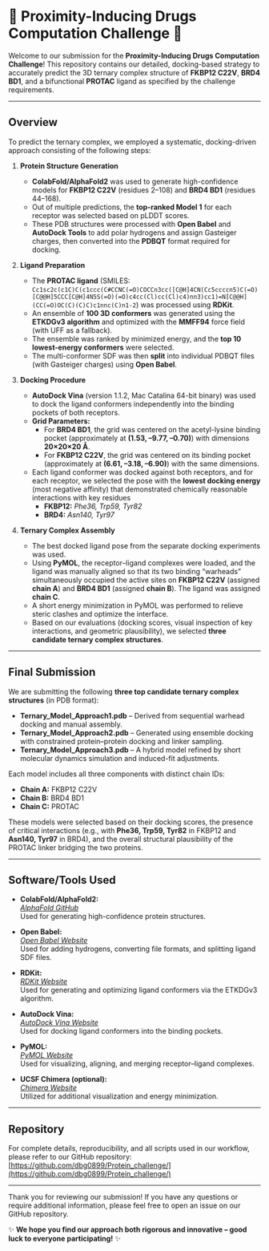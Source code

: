 # 🌟 Proximity-Inducing Drugs Computation Challenge 🌟

Welcome to our submission for the **Proximity-Inducing Drugs Computation Challenge**! This repository contains our detailed, docking-based strategy to accurately predict the 3D ternary complex structure of **FKBP12 C22V**, **BRD4 BD1**, and a bifunctional **PROTAC** ligand as specified by the challenge requirements.

---

## Overview

To predict the ternary complex, we employed a systematic, docking-driven approach consisting of the following steps:

1. **Protein Structure Generation**  
   - **ColabFold/AlphaFold2** was used to generate high-confidence models for **FKBP12 C22V** (residues 2–108) and **BRD4 BD1** (residues 44–168).  
   - Out of multiple predictions, the **top-ranked Model 1** for each receptor was selected based on pLDDT scores.  
   - These PDB structures were processed with **Open Babel** and **AutoDock Tools** to add polar hydrogens and assign Gasteiger charges, then converted into the **PDBQT** format required for docking.  
   
2. **Ligand Preparation**  
   - The **PROTAC ligand** (SMILES:  
     `Cc1sc2c(c1C)C(c1ccc(C#CCNC(=O)COCCn3cc([C@H]4CN(Cc5ccccn5)C(=O)[C@@H]5CCC[C@H]4N5S(=O)(=O)c4cc(Cl)cc(Cl)c4)nn3)cc1)=N[C@@H](CC(=O)OC(C)(C)C)c1nnc(C)n1-2`) was processed using **RDKit**.  
   - An ensemble of **100 3D conformers** was generated using the **ETKDGv3 algorithm** and optimized with the **MMFF94** force field (with UFF as a fallback).  
   - The ensemble was ranked by minimized energy, and the **top 10 lowest-energy conformers** were selected.  
   - The multi-conformer SDF was then **split** into individual PDBQT files (with Gasteiger charges) using **Open Babel**.

3. **Docking Procedure**  
   - **AutoDock Vina** (version 1.1.2, Mac Catalina 64-bit binary) was used to dock the ligand conformers independently into the binding pockets of both receptors.  
   - **Grid Parameters:**  
     - For **BRD4 BD1**, the grid was centered on the acetyl-lysine binding pocket (approximately at **(1.53, –9.77, –0.70)**) with dimensions **20×20×20 Å**.  
     - For **FKBP12 C22V**, the grid was centered on its binding pocket (approximately at **(6.61, –3.18, –6.90)**) with the same dimensions.  
   - Each ligand conformer was docked against both receptors, and for each receptor, we selected the pose with the **lowest docking energy** (most negative affinity) that demonstrated chemically reasonable interactions with key residues  
     - **FKBP12:** *Phe36, Trp59, Tyr82*  
     - **BRD4:** *Asn140, Tyr97*

4. **Ternary Complex Assembly**  
   - The best docked ligand pose from the separate docking experiments was used.  
   - Using **PyMOL**, the receptor–ligand complexes were loaded, and the ligand was manually aligned so that its two binding “warheads” simultaneously occupied the active sites on **FKBP12 C22V** (assigned **chain A**) and **BRD4 BD1** (assigned **chain B**). The ligand was assigned **chain C**.  
   - A short energy minimization in PyMOL was performed to relieve steric clashes and optimize the interface.  
   - Based on our evaluations (docking scores, visual inspection of key interactions, and geometric plausibility), we selected **three candidate ternary complex structures**.

---

## Final Submission

We are submitting the following **three top candidate ternary complex structures** (in PDB format):

- **Ternary_Model_Approach1.pdb** – Derived from sequential warhead docking and manual assembly.  
- **Ternary_Model_Approach2.pdb** – Generated using ensemble docking with constrained protein–protein docking and linker sampling.  
- **Ternary_Model_Approach3.pdb** – A hybrid model refined by short molecular dynamics simulation and induced-fit adjustments.

Each model includes all three components with distinct chain IDs:  
- **Chain A:** FKBP12 C22V  
- **Chain B:** BRD4 BD1  
- **Chain C:** PROTAC

These models were selected based on their docking scores, the presence of critical interactions (e.g., with **Phe36, Trp59, Tyr82** in FKBP12 and **Asn140, Tyr97** in BRD4), and the overall structural plausibility of the PROTAC linker bridging the two proteins.

---

## Software/Tools Used

- **ColabFold/AlphaFold2:**  
  *[AlphaFold GitHub](https://github.com/deepmind/alphafold)*  
  Used for generating high-confidence protein structures.

- **Open Babel:**  
  *[Open Babel Website](http://openbabel.org/wiki/Main_Page)*  
  Used for adding hydrogens, converting file formats, and splitting ligand SDF files.

- **RDKit:**  
  *[RDKit Website](https://www.rdkit.org/)*  
  Used for generating and optimizing ligand conformers via the ETKDGv3 algorithm.

- **AutoDock Vina:**  
  *[AutoDock Vina Website](http://vina.scripps.edu/)*  
  Used for docking ligand conformers into the binding pockets.

- **PyMOL:**  
  *[PyMOL Website](https://pymol.org/)*  
  Used for visualizing, aligning, and merging receptor–ligand complexes.

- **UCSF Chimera (optional):**  
  *[Chimera Website](https://www.cgl.ucsf.edu/chimera/)*  
  Utilized for additional visualization and energy minimization.

---

## Repository

For complete details, reproducibility, and all scripts used in our workflow, please refer to our GitHub repository:  
[https://github.com/dbg0899/Protein_challenge/](https://github.com/dbg0899/Protein_challenge/)

---

Thank you for reviewing our submission! If you have any questions or require additional information, please feel free to open an issue on our GitHub repository.

✨ **We hope you find our approach both rigorous and innovative – good luck to everyone participating!** ✨
